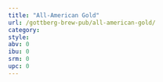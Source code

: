 ```yaml
---
title: "All-American Gold"
url: /gottberg-brew-pub/all-american-gold/
category: 
style: 
abv: 0
ibu: 0
srm: 0
upc: 0
---
```


